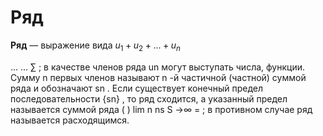 # Ряд

**Ряд** — выражение вида $u_1 + u_2 + ... + u_n$

... ... ∑ ; в качестве
членов ряда un могут выступать числа, функции. Сумму n первых
членов называют n -й частичной (частной) суммой ряда и обозначают sn . Если существует конечный предел последовательности {sn} , то
ряд сходится, а указанный предел называется суммой ряда ( ) lim
n ns S →∞
= ; в противном случае ряд называется расходящимся. 